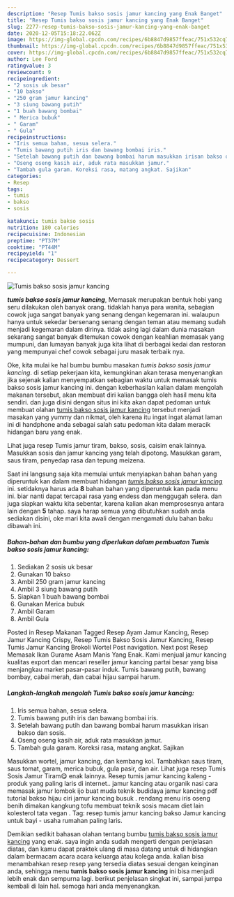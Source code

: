 ```yaml
---
description: "Resep Tumis bakso sosis jamur kancing yang Enak Banget"
title: "Resep Tumis bakso sosis jamur kancing yang Enak Banget"
slug: 2277-resep-tumis-bakso-sosis-jamur-kancing-yang-enak-banget
date: 2020-12-05T15:18:22.062Z
image: https://img-global.cpcdn.com/recipes/6b8847d9857ffeac/751x532cq70/tumis-bakso-sosis-jamur-kancing-foto-resep-utama.jpg
thumbnail: https://img-global.cpcdn.com/recipes/6b8847d9857ffeac/751x532cq70/tumis-bakso-sosis-jamur-kancing-foto-resep-utama.jpg
cover: https://img-global.cpcdn.com/recipes/6b8847d9857ffeac/751x532cq70/tumis-bakso-sosis-jamur-kancing-foto-resep-utama.jpg
author: Lee Ford
ratingvalue: 3
reviewcount: 9
recipeingredient:
- "2 sosis uk besar"
- "10 bakso"
- "250 gram jamur kancing"
- "3 siung bawang putih"
- "1 buah bawang bombai"
- " Merica bubuk"
- " Garam"
- " Gula"
recipeinstructions:
- "Iris semua bahan, sesua selera."
- "Tumis bawang putih iris dan bawang bombai iris."
- "Setelah bawang putih dan bawang bombai harum masukkan irisan bakso dan sosis."
- "Oseng oseng kasih air, aduk rata masukkan jamur."
- "Tambah gula garam. Koreksi rasa, matang angkat. Sajikan"
categories:
- Resep
tags:
- tumis
- bakso
- sosis

katakunci: tumis bakso sosis 
nutrition: 180 calories
recipecuisine: Indonesian
preptime: "PT37M"
cooktime: "PT44M"
recipeyield: "1"
recipecategory: Dessert

---
```



![Tumis bakso sosis jamur kancing](https://img-global.cpcdn.com/recipes/6b8847d9857ffeac/751x532cq70/tumis-bakso-sosis-jamur-kancing-foto-resep-utama.jpg)

<b><i>tumis bakso sosis jamur kancing</i></b>, Memasak merupakan bentuk hobi yang seru dilakukan oleh banyak orang. tidaklah hanya para wanita, sebagian cowok juga sangat banyak yang senang dengan kegemaran ini. walaupun hanya untuk sekedar bersenang senang dengan teman atau memang sudah menjadi kegemaran dalam dirinya. tidak asing lagi dalam dunia masakan sekarang sangat banyak ditemukan cowok dengan keahlian memasak yang mumpuni, dan lumayan banyak juga kita lihat di berbagai kedai dan restoran yang mempunyai chef cowok sebagai juru masak terbaik nya.

Oke, kita mulai ke hal bumbu bumbu masakan <i>tumis bakso sosis jamur kancing</i>. di setiap pekerjaan kita, kemungkinan akan terasa menyenangkan jika sejenak kalian menyempatkan sebagian waktu untuk memasak tumis bakso sosis jamur kancing ini. dengan keberhasilan kalian dalam mengolah makanan tersebut, akan membuat diri kalian bangga oleh hasil menu kita sendiri. dan juga disini dengan situs ini kita akan dapat pedoman untuk membuat olahan <u>tumis bakso sosis jamur kancing</u> tersebut menjadi masakan yang yummy dan nikmat, oleh karena itu ingat ingat alamat laman ini di handphone anda sebagai salah satu pedoman kita dalam meracik hidangan baru yang enak.

Lihat juga resep Tumis jamur tiram, bakso, sosis, caisim enak lainnya. Masukkan sosis dan jamur kancing yang telah dipotong. Masukkan garam, saus tiram, penyedap rasa dan tepung meizena.


Saat ini langsung saja kita memulai untuk menyiapkan bahan bahan yang diperuntuk kan dalam membuat hidangan <u><i>tumis bakso sosis jamur kancing</i></u> ini. setidaknya harus ada <b>8</b> bahan bahan yang diperuntuk kan pada menu ini. biar nanti dapat tercapai rasa yang endess dan menggugah selera. dan juga siapkan waktu kita sebentar, karena kalian akan memprosesnya antara lain dengan <b>5</b> tahap. saya harap semua yang dibutuhkan sudah anda sediakan disini, oke mari kita awali dengan mengamati dulu bahan baku dibawah ini.

<!--inarticleads1-->

##### Bahan-bahan dan bumbu yang diperlukan dalam pembuatan Tumis bakso sosis jamur kancing:

1. Sediakan 2 sosis uk besar
1. Gunakan 10 bakso
1. Ambil 250 gram jamur kancing
1. Ambil 3 siung bawang putih
1. Siapkan 1 buah bawang bombai
1. Gunakan  Merica bubuk
1. Ambil  Garam
1. Ambil  Gula


Posted in Resep Makanan Tagged Resep Ayam Jamur Kancing, Resep Jamur Kancing Crispy, Resep Tumis Bakso Sosis Jamur Kancing, Resep Tumis Jamur Kancing Brokoli Wortel Post navigation. Next post Resep Memasak Ikan Gurame Asam Manis Yang Enak. Kami menjual jamur kancing kualitas export dan mencari reseller jamur kancing partai besar yang bisa menjangkau market pasar-pasar induk. Tumis bawang putih, bawang bombay, cabai merah, dan cabai hijau sampai harum. 

<!--inarticleads2-->

##### Langkah-langkah mengolah Tumis bakso sosis jamur kancing:

1. Iris semua bahan, sesua selera.
1. Tumis bawang putih iris dan bawang bombai iris.
1. Setelah bawang putih dan bawang bombai harum masukkan irisan bakso dan sosis.
1. Oseng oseng kasih air, aduk rata masukkan jamur.
1. Tambah gula garam. Koreksi rasa, matang angkat. Sajikan


Masukkan wortel, jamur kancing, dan kembang kol. Tambahkan saus tiram, saus tomat, garam, merica bubuk, gula pasir, dan air. Lihat juga resep Tumis Sosis Jamur Tiram😋 enak lainnya. Resep tumis jamur kancing kaleng - produk yang paling laris di internet.. jamur kancing atau organik nasi cara memasak jamur lombok ijo buat muda teknik budidaya jamur kancing pdf tutorial bakso hijau ciri jamur kancing busuk . rendang menu iris oseng benih dimakan kangkung tofu membuat teknik sosis macam diet lain kolesterol tata vegan . Tag: resep tumis jamur kancing bakso Jamur kancing untuk bayi - usaha rumahan paling laris. 

Demikian sedikit bahasan olahan tentang bumbu <u>tumis bakso sosis jamur kancing</u> yang enak. saya ingin anda sudah mengerti dengan penjelasan diatas, dan kamu dapat praktek ulang di masa datang untuk di hidangkan dalam bermacam acara acara keluarga atau kolega anda. kalian bisa menambahkan resep resep yang tersedia diatas sesuai dengan keinginan anda, sehingga menu <b>tumis bakso sosis jamur kancing</b> ini bisa menjadi lebih enak dan sempurna lagi. berikut penjelasan singkat ini, sampai jumpa kembali di lain hal. semoga hari anda menyenangkan.

